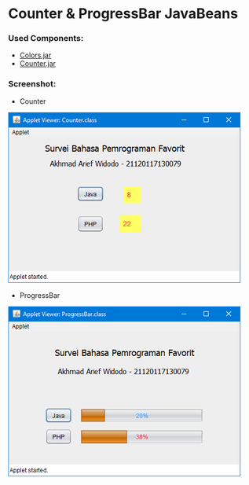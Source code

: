 # Counter & ProgressBar JavaBeans
 
### Used Components:
- [Colors.jar](/Colors/dist/Colors.jar)
- [Counter.jar](/Counter/dist/Counter.jar)

### Screenshot:
- Counter

![Counter](/counter.png?raw=true)

- ProgressBar

![ProgressBar](/progressbar.png?raw=true)
